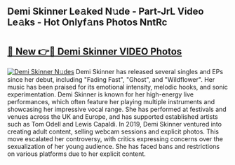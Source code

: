 ## Demi Skinner Le𝚊ked N𝚞de - Part-JrL Video Le𝚊ks - Hot Onlyf𝚊ns Photos NntRc

# <h2><a href="http://ab33695.deff.icu/?id=Demi+Skinner">🔗 New 👉🔴 Demi Skinner VIDEO Photos</a></h2>

[![Demi Skinner N𝚞des](https://i.imgur.com/rIISA9y.gif)](http://ab33695.deff.icu/?id=Demi+Skinner)
Demi Skinner has released several singles and EPs since her debut, including "Fading Fast", "Ghost", and "Wildflower". Her music has been praised for its emotional intensity, melodic hooks, and sonic experimentation. Demi Skinner is known for her high-energy live performances, which often feature her playing multiple instruments and showcasing her impressive vocal range. She has performed at festivals and venues across the UK and Europe, and has supported established artists such as Tom Odell and Lewis Capaldi. In 2019, Demi Skinner ventured into creating adult content, selling webcam sessions and explicit photos. This move escalated her controversy, with critics expressing concerns over the sexualization of her young audience. She has faced bans and restrictions on various platforms due to her explicit content.
